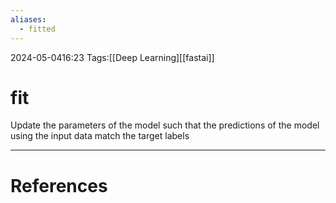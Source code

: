 ```yaml
---
aliases:
  - fitted
---
```

2024-05-0416:23
Tags:[[Deep Learning][[fastai]]
# fit
Update the parameters of the model such that the predictions of the model using the input data match the target labels



---
# References
